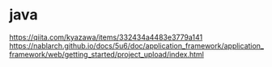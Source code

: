 # java

https://qiita.com/kyazawa/items/332434a4483e3779a141
https://nablarch.github.io/docs/5u6/doc/application_framework/application_framework/web/getting_started/project_upload/index.html
